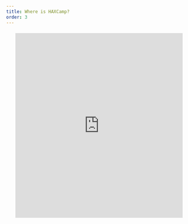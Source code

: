 ```yaml
---
title: Where is HAXCamp?
order: 3
---
```


<md-block source="/raw-markdown/location.md" style="font-family: helvetica, sans-serif; word-break: normal !important;"></md-block>

<iframe width="500" height="500" id="gmap_canvas" src="https://maps.google.com/maps?q=Penn%20State%20Innovation%20Hub%20State%20College,%20Pennsylvania&t=&z=17&ie=UTF8&iwloc=&output=embed" frameborder="0" scrolling="no" marginheight="0" marginwidth="0" style="display: block; margin-left: auto; margin-right: auto; margin-top: 20px; width: 90%; max-width: 500px;"></iframe>
